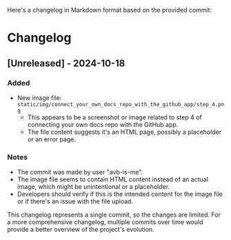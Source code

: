 

  Here's a changelog in Markdown format based on the provided commit:

# Changelog

## [Unreleased] - 2024-10-18

### Added
- New image file: `static/img/connect_your_own_docs_repo_with_the_github_app/step_4.png`
  - This appears to be a screenshot or image related to step 4 of connecting your own docs repo with the GitHub app.
  - The file content suggests it's an HTML page, possibly a placeholder or an error page.

### Notes
- The commit was made by user "avb-is-me".
- The image file seems to contain HTML content instead of an actual image, which might be unintentional or a placeholder.
- Developers should verify if this is the intended content for the image file or if there's an issue with the file upload.

This changelog represents a single commit, so the changes are limited. For a more comprehensive changelog, multiple commits over time would provide a better overview of the project's evolution.

  